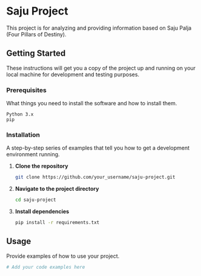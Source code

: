 # Saju Project

This project is for analyzing and providing information based on Saju Palja (Four Pillars of Destiny).

## Getting Started

These instructions will get you a copy of the project up and running on your local machine for development and testing purposes.

### Prerequisites

What things you need to install the software and how to install them.

```
Python 3.x
pip
```

### Installation

A step-by-step series of examples that tell you how to get a development environment running.

1.  **Clone the repository**
    ```sh
    git clone https://github.com/your_username/saju-project.git
    ```
2.  **Navigate to the project directory**
    ```sh
    cd saju-project
    ```
3.  **Install dependencies**
    ```sh
    pip install -r requirements.txt
    ```

## Usage

Provide examples of how to use your project.

```python
# Add your code examples here
```
